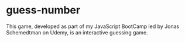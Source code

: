 # guess-number
This game, developed as part of my JavaScript BootCamp led by Jonas Schemedtman on Udemy, is an interactive guessing game.
